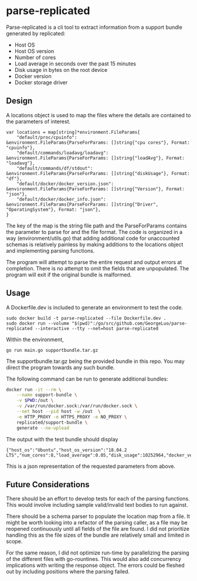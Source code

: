 # parse-replicated

Parse-replicated is a cli tool to extract information from a support bundle generated by replicated:

- Host OS
- Host OS version
- Number of cores
- Load average in seconds over the past 15 minutes
- Disk usage in bytes on the root device
- Docker version
- Docker storage driver

## Design

A locations object is used to map the files where the details are contained to the parameters of interest.

```
var locations = map[string]*environment.FileParams{
	"default/proc/cpuinfo":               &environment.FileParams{ParseForParams: []string{"cpu cores"}, Format: "cpuinfo"},
	"default/commands/loadavg/loadavg":   &environment.FileParams{ParseForParams: []string{"loadAvg"}, Format: "loadavg"},
	"default/commands/df/stdout":         &environment.FileParams{ParseForParams: []string{"diskUsage"}, Format: "df"},
	"default/docker/docker_version.json": &environment.FileParams{ParseForParams: []string{"Version"}, Format: "json"},
	"default/docker/docker_info.json":    &environment.FileParams{ParseForParams: []string{"Driver", "OperatingSystem"}, Format: "json"},
}
```

The key of the map is the string file path and the ParseForParams contains the parameter to parse for and the file format. The code is organized in a way (environment/utils.go) that adding additional code for unaccounted schemas is relatively painless by making additions to the locations object and implementing parsing functions.

The program will attempt to parse the entire request and output errors at completion. There is no attempt to omit the fields that are unpopulated. The program will exit if the original bundle is malformed.

## Usage

A Dockerfile.dev is included to generate an environment to test the code.

```
sudo docker build -t parse-replicated --file Dockerfile.dev .
sudo docker run --volume "$(pwd)":/go/src/github.com/GeorgeLuo/parse-replicated --interactive --tty --net=host parse-replicated
```

Within the environment,
```
go run main.go supportbundle.tar.gz
```
The supportbundle.tar.gz being the provided bundle in this repo. You may direct the program towards any such bundle.

The following command can be run to generate additional bundles:

```bash
docker run -it --rm \
    --name support-bundle \
    -v $PWD:/out \
    -v /var/run/docker.sock:/var/run/docker.sock \
    --net host --pid host -w /out  \
    -e HTTP_PROXY -e HTTPS_PROXY -e NO_PROXY \
    replicated/support-bundle \
    generate --no-upload
```

The output with the test bundle should display
```
{"host_os":"Ubuntu","host_os_version":"18.04.2 LTS","num_cores":8,"load_average":0.05,"disk_usage":10252964,"docker_version":"18.09.6","docker_storage_driver":"overlay2"}
```
This is a json representation of the requested parameters from above.

## Future Considerations

There should be an effort to develop tests for each of the parsing functions. This would involve including sample valid/invalid text bodies to run against.

There should be a schema parser to populate the location map from a file. It might be worth looking into a refactor of the parsing caller, as a file may be reopened continuously until all fields of the file are found. I did not prioritize handling this as the file sizes of the bundle are relatively small and limited in scope.

For the same reason, I did not optimize run-time by parallelizing the parsing of the different files with go-rountines. This would also add concurrency implications with writing the response object. The errors could be fleshed out by including positions where the parsing failed.

